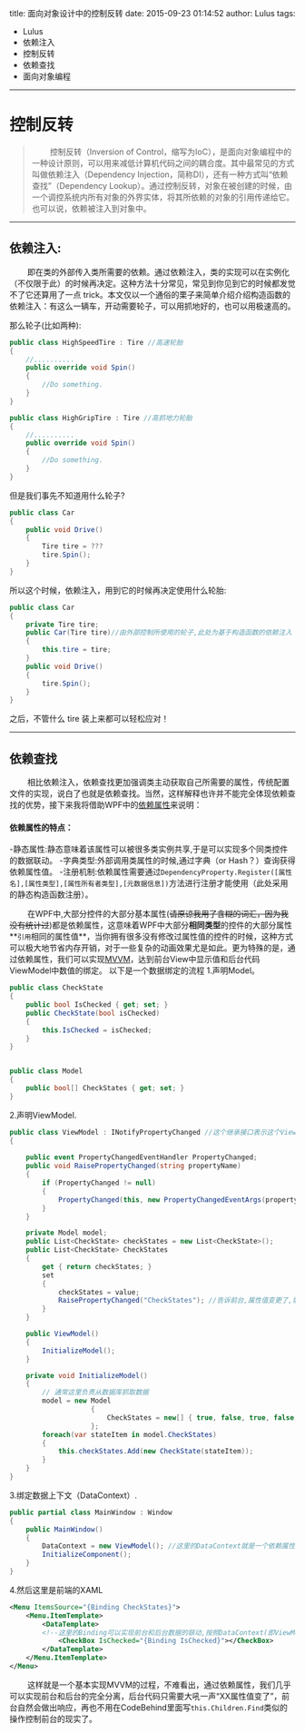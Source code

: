 title: 面向对象设计中的控制反转
date: 2015-09-23 01:14:52
author: Lulus
tags:
- Lulus
- 依赖注入
- 控制反转
- 依赖查找
- 面向对象编程
---

# 控制反转
> &#160; &#160; &#160; &#160; 控制反转（Inversion of Control，缩写为IoC），是面向对象编程中的一种设计原则，可以用来减低计算机代码之间的耦合度。其中最常见的方式叫做依赖注入（Dependency Injection，简称DI），还有一种方式叫“依赖查找”（Dependency Lookup）。通过控制反转，对象在被创建的时候，由一个调控系统内所有对象的外界实体，将其所依赖的对象的引用传递给它。也可以说，依赖被注入到对象中。
<!--more-->

------
## 依赖注入:

&#160; &#160; &#160; &#160; 即在类的外部传入类所需要的依赖。通过依赖注入，类的实现可以在实例化（不仅限于此）的时候再决定。这种方法十分常见，常见到你见到它的时候都发觉不了它还算用了一点 trick。本文仅以一个通俗的栗子来简单介绍介绍构造函数的依赖注入：有这么一辆车，开动需要轮子，可以用抓地好的，也可以用极速高的。

那么轮子(比如两种):

```csharp
public class HighSpeedTire : Tire //高速轮胎
{
    //..........
    public override void Spin()
    {
        //Do something.
    }
}
```
        
```csharp
public class HighGripTire : Tire //高抓地力轮胎
{
    //..........
    public override void Spin()
    {
        //Do something.
    }
}
```
但是我们事先不知道用什么轮子?


```csharp
public class Car
{
    public void Drive() 
    {
        Tire tire = ???
        tire.Spin();
    }
}
```

所以这个时候，依赖注入，用到它的时候再决定使用什么轮胎:

```csharp
public class Car
{
    private Tire tire;
    public Car(Tire tire)//由外部控制所使用的轮子,此处为基于构造函数的依赖注入
    {
        this.tire = tire;
    }
    public void Drive() 
    {
        tire.Spin();
    }
}
```
之后，不管什么 tire 装上来都可以轻松应对！

------
## 依赖查找

&#160; &#160; &#160; &#160; 相比依赖注入，依赖查找更加强调类主动获取自己所需要的属性，传统配置文件的实现，说白了也就是依赖查找。当然，这样解释也许并不能完全体现依赖查找的优势，接下来我将借助WPF中的[依赖属性](https://msdn.microsoft.com/zh-cn/library/windows/apps/Hh700353.aspx)来说明：
#### 依赖属性的特点：
-静态属性:静态意味着该属性可以被很多类实例共享,于是可以实现多个同类控件的数据联动。
-字典类型:外部调用类属性的时候,通过字典（or Hash？）查询获得依赖属性值。
-注册机制:依赖属性需要通过`DependencyProperty.Register([属性名],[属性类型],[属性所有者类型],[元数据信息])`方法进行注册才能使用（此处采用的静态构造函数注册）。

&#160; &#160; &#160; &#160; 在WPF中,大部分控件的大部分基本属性(~~请原谅我用了含糊的词汇，因为我没有统计过~~)都是依赖属性，这意味着WPF中大部分**相同类型**的控件的大部分属性**`引用`相同的属性值**，当你拥有很多没有修改过属性值的控件的时候，这种方式可以极大地节省内存开销，对于一些复杂的动画效果尤是如此。更为特殊的是，通过依赖属性，我们可以实现[MVVM](https://en.wikipedia.org/wiki/Model_View_ViewModel)，达到前台View中显示值和后台代码ViewModel中数值的绑定。
以下是一个数据绑定的流程
  1.声明Model。
```csharp
public class CheckState
{
    public bool IsChecked { get; set; }
    public CheckState(bool isChecked)
    {
        this.IsChecked = isChecked;
    }
}


public class Model
{
    public bool[] CheckStates { get; set; }
}
```
  2.声明ViewModel.
```csharp
public class ViewModel : INotifyPropertyChanged //这个继承接口表示这个ViewModel能够为属性值变更做出响应
{
    
    public event PropertyChangedEventHandler PropertyChanged;
    public void RaisePropertyChanged(string propertyName)
    {
        if (PropertyChanged != null)
        {
            PropertyChanged(this, new PropertyChangedEventArgs(propertyName));
        }
    }

    private Model model;
    public List<CheckState> checkStates = new List<CheckState>();
    public List<CheckState> CheckStates
    {
        get { return checkStates; }
        set
        {
            checkStates = value;
            RaisePropertyChanged("CheckStates"); //告诉前台,属性值变更了,需要重新render
        }
    }

    public ViewModel()
    {
        InitializeModel();
    }

    private void InitializeModel()
    {
        // 通常这里负责从数据库抓取数据
        model = new Model
                    {
                        CheckStates = new[] { true, false, true, false }
                    };
        foreach(var stateItem in model.CheckStates)
        {
            this.checkStates.Add(new CheckState(stateItem));
        }
    }
}
```
3.绑定数据上下文（DataContext）.
```csharp
public partial class MainWindow : Window
{
    public MainWindow()
    {
        DataContext = new ViewModel(); //这里的DataContext就是一个依赖属性，WPF通过依赖属性实现数据绑定
        InitializeComponent();
    }
}
```
4.然后这里是前端的XAML
```xml
<Menu ItemsSource="{Binding CheckStates}">
    <Menu.ItemTemplate>
        <DataTemplate>
        <!--这里的Binding可以实现前台和后台数据的联动,按照DataContext(即ViewModel)->CheckState->IsChecked的顺序,可绑定到深层次的数据-->
            <CheckBox IsChecked="{Binding IsChecked}"></CheckBox>
        </DataTemplate>
    </Menu.ItemTemplate>
</Menu>
```
&#160; &#160; &#160; &#160; 这样就是一个基本实现MVVM的过程，不难看出，通过依赖属性，我们几乎可以实现前台和后台的完全分离，后台代码只需要大吼一声“XX属性值变了”，前台自然会做出响应，再也不用在CodeBehind里面写`this.Children.Find`类似的操作控制前台的现实了。